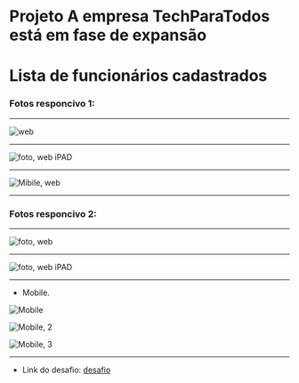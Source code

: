 # Projeto A empresa TechParaTodos está em fase de expansão
# Lista de funcionários cadastrados

### Fotos responcivo 1:

------
![web](img/proj1.png)

--------------

![foto, web iPAD](img/proj2.png)

------

![Mibile, web](img/proj3.png)

-----



### Fotos responcivo 2:

----
![foto, web](img/proj2.1.png)

---------

![foto, web iPAD](img/proj2.2.png)

------

* Mobile.

![Mobile](img/mobile01.png)

![Mobile, 2](img/mobile02.png)

![Mobile, 3](img/mobile03.png)


-------

* Link do desafio: [desafio](https://jhonmanuelg.github.io/lista-de-funcionarios-cadastrados/) 

